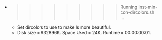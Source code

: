 * >>>>>>>>> Running inst-min-con-dircolors.sh ...
  * Set dircolors to use  to make ls more beautiful.
  * Disk size = 932896K. Space Used = 24K. Runtime = 00:00:00:01.
